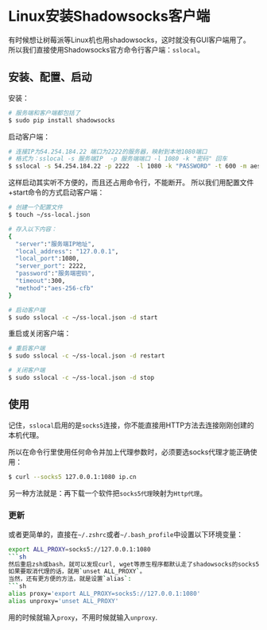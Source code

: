 # Linux安装Shadowsocks客户端

有时候想让树莓派等Linux机也用shadowsocks，这时就没有GUI客户端用了。
所以我们直接使用Shadowsocks官方命令行客户端：`sslocal`。

## 安装、配置、启动
安装：
```sh
# 服务端和客户端都包括了
$ sudo pip install shadowsocks
```

启动客户端：
```sh
# 连接IP为54.254.184.22 端口为2222的服务器，映射到本地1080端口
# 格式为：sslocal -s 服务端IP  -p 服务端端口 -l 1080 -k "密码" 回车
$ sslocal -s 54.254.184.22 -p 2222  -l 1080 -k "PASSWORD" -t 600 -m aes-256-cfb
```

这样启动其实听不方便的，而且还占用命令行，不能断开。
所以我们用配置文件+start命令的方式启动客户端：
```sh
# 创建一个配置文件
$ touch ~/ss-local.json

# 存入以下内容：
{
  "server":"服务端IP地址",
  "local_address": "127.0.0.1",
  "local_port":1080,
  "server_port": 2222,
  "password":"服务端密码",
  "timeout":300,
  "method":"aes-256-cfb"
}

# 启动客户端
$ sudo sslocal -c ~/ss-local.json -d start
```

重启或关闭客户端：
```sh
# 重启客户端
$ sudo sslocal -c ~/ss-local.json -d restart

# 关闭客户端
$ sudo sslocal -c ~/ss-local.json -d stop
```

## 使用
记住，`sslocal`启用的是`socks5`连接，你不能直接用HTTP方法去连接刚刚创建的本机代理。

所以在命令行里使用任何命令并加上代理参数时，必须要选socks代理才能正确使用：
```sh
$ curl --socks5 127.0.0.1:1080 ip.cn
```

另一种方法就是：再下载一个软件把`socks5代理`映射为`Http代理`。

### 更新
或者更简单的，直接在`~/.zshrc`或者`~/.bash_profile`中设置以下环境变量：
```sh
export ALL_PROXY=socks5://127.0.0.1:1080
```sh
然后重启zsh或bash，就可以发现curl, wget等原生程序都默认走了shadowsocks的socks5代理。
如果要取消代理的话，就用`unset ALL_PROXY`。
当然，还有更方便的方法，就是设置`alias`:
```sh
alias proxy='export ALL_PROXY=socks5://127.0.0.1:1080' 
alias unproxy='unset ALL_PROXY'
```
用的时候就输入`proxy`，不用时候就输入`unproxy`.